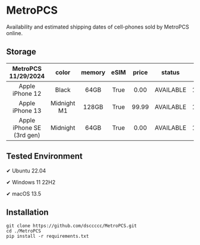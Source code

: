 # MetroPCS
Availability and estimated shipping dates of cell-phones sold by MetroPCS online.
## Storage
|MetroPCS 11/29/2024|color|memory|eSIM|price|status|shipping from|shipping to|
|:--:|:--:|:--:|:--:|:--:|:--:|:--:|:--:|
|Apple iPhone 12|Black|64GB|True|0.00|AVAILABLE|11/28/2024|12/02/2024|
|Apple iPhone 13|Midnight M1|128GB|True|99.99|AVAILABLE|11/28/2024|12/02/2024|
|Apple iPhone SE (3rd gen)|Midnight|64GB|True|0.00|AVAILABLE|11/28/2024|12/02/2024|

## Tested Environment
✔ Ubuntu 22.04

✔ Windows 11 22H2

✔ macOS 13.5
## Installation
```
git clone https://github.com/dsccccc/MetroPCS.git
cd ./MetroPCS
pip install -r requirements.txt
```
